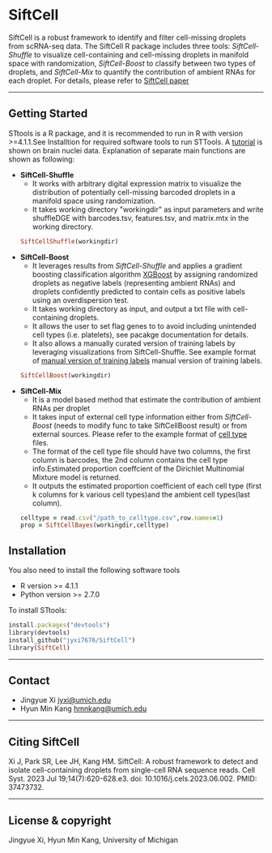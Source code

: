 # SiftCell
SiftCell is a robust framework to identify and filter cell-missing droplets from scRNA-seq data. The SiftCell R package includes three tools: *SiftCell-Shuffle* to visualize cell-containing and cell-missing droplets in manifold space with randomization, *SiftCell-Boost* to classify between two types of droplets, and *SiftCell-Mix* to quantify the contribution of ambient RNAs for each droplet.  For details, please refer to [SiftCell paper](https://www.cell.com/cell-systems/fulltext/S2405-4712(23)00155-2)

---

## Getting Started
STtools is a R package, and it is recommended to run in R with version >=4.1.1.See Installtion for required software tools to run STTools. 
A [tutorial](https://colab.research.google.com/drive/1ebV42lohhkTWGjkHHjUs1Ma92IXAxx2t) is shown on brain nuclei data.
Explanation of separate main functions are shown as following: 
- **SiftCell-Shuffle**
	- It works with arbitrary digital expression matrix to visualize the distribution of potentially cell-missing barcoded droplets in a manifold space using randomization. 
 	- It takes working directory "workingdir" as input parameters and write shuffleDGE with barcodes.tsv, features.tsv, and matrix.mtx in the working directory. 
	```ruby
	SiftCellShuffle(workingdir)
	```
- **SiftCell-Boost**
	- It leverages results from *SiftCell-Shuffle* and applies a gradient boosting classification algorithm [XGBoost](https://www.kdd.org/kdd2016/papers/files/rfp0697-chenAemb.pdf) by assigning randomized droplets as negative labels (representing ambient RNAs) and droplets confidently predicted to contain cells as positive labels using an overdispersion test.
	- It takes working directory as input, and output a txt file with cell-containing droplets.
	- It allows the user to set flag genes to to avoid including unintended cell types (i.e. platelets), see pacakge documentation for details.
	- It also allows a manually curated version of training labels by leveraging visualizations from SiftCell-Shuffle. See example format of [manual version of training labels](./examples/manual_labels.csv)  manual version of training labels.
	```ruby
	SiftCellBoost(workingdir)
	```
- **SiftCell-Mix**
	- It is a model based method that estimate the contribution of ambient RNAs per droplet
	- It takes input of external cell type information either from *SiftCell-Boost* (needs to modify func to take SiftCellBoost result) or from external sources. Please refer to the example format of [cell type](./examples/celltype.csv) files.
	- The format of the cell type file should have two columns, the first column is barcodes, the 2nd column contains the cell type info.Estimated proportion coeffcient of the Dirichlet Multinomial Mixture model is returned. 
	- It outputs the estimated proportion coefficient of each cell type (first k columns for k various cell types)and the ambient cell types(last column).
	```ruby
	celltype = read.csv("/path_to_celltype.csv",row.names=1)
	prop = SiftCellBayes(workingdir,celltype)
	```

## Installation
You also need to install the following software tools 
- R version >= 4.1.1
- Python version >= 2.7.0

To install STtools:

```ruby
install.packages("devtools")
library(devtools)
install_github("jyxi7676/SiftCell")
library(SiftCell)
 ```
---

## Contact
- Jingyue Xi <jyxi@umich.edu>
- Hyun Min Kang <hmnkang@umich.edu>

---

## Citing SiftCell

Xi J, Park SR, Lee JH, Kang HM. SiftCell: A robust framework to detect and isolate cell-containing droplets from single-cell RNA sequence reads. Cell Syst. 2023 Jul 19;14(7):620-628.e3. doi: 10.1016/j.cels.2023.06.002. PMID: 37473732.

---

## License & copyright
Jingyue Xi, Hyun Min Kang, University of Michigan
